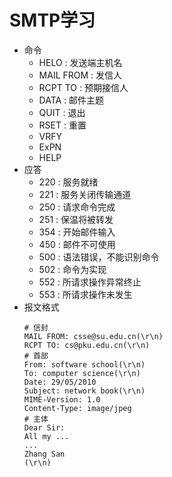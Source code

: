 # SMTP学习
- 命令
    - HELO : 发送端主机名
    - MAIL FROM : 发信人
    - RCPT TO : 预期接信人
    - DATA : 邮件主题
    - QUIT : 退出
    - RSET : 重置
    - VRFY
    - ExPN
    - HELP
- 应答
    - 220 : 服务就绪
    - 221 : 服务关闭传输通道
    - 250 : 请求命令完成
    - 251 : 保温将被转发
    - 354 : 开始邮件输入
    - 450 : 邮件不可使用
    - 500 : 语法错误，不能识别命令
    - 502 : 命令为实现
    - 552 : 所请求操作异常终止
    - 553 : 所请求操作未发生
- 报文格式
    ```tcp
    # 信封
    MAIL FROM: csse@su.edu.cn(\r\n)
    RCPT TO: cs@pku.edu.cn(\r\n)
    # 首部
    From: software school(\r\n)
    To: computer science(\r\n)
    Date: 29/05/2010
    Subject: network book(\r\n)
    MIME-Version: 1.0
    Content-Type: image/jpeg
    # 主体
    Dear Sir:
    All my ...
    ...
    Zhang San
    (\r\n)
    ```